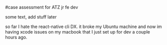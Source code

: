 #case assessment for ATZ jr fe dev

some text, add stuff later

so far I hate the react-native cli DX. it broke my Ubuntu machine and now im having xcode issues on my macbook that I just set up for dev a couple hours ago.